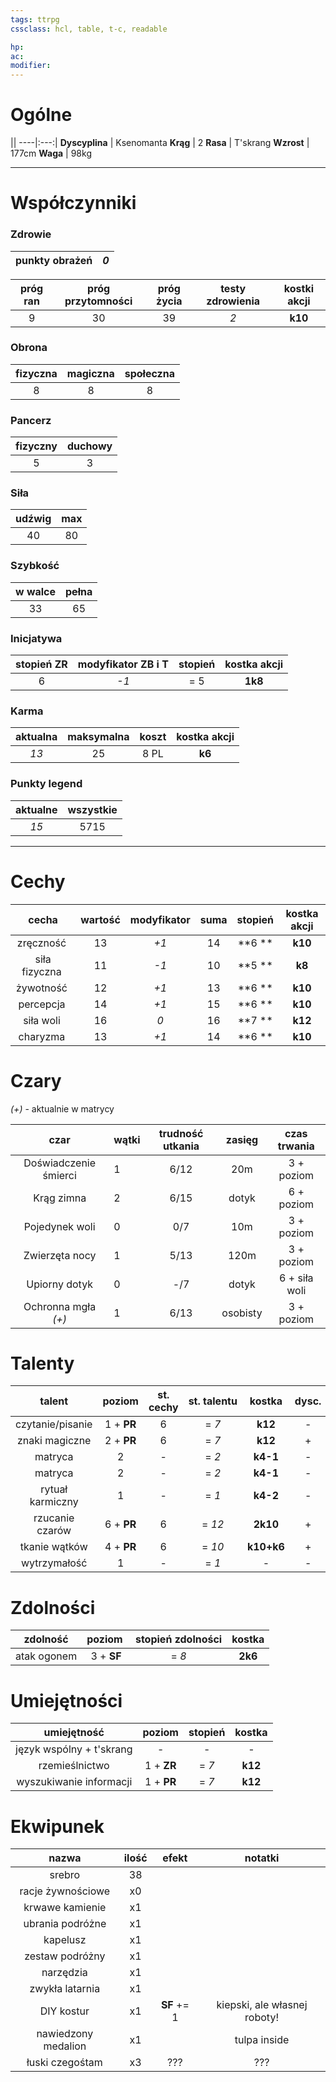 ```yaml
---
tags: ttrpg
cssclass: hcl, table, t-c, readable

hp: 
ac: 
modifier: 
---
```


# Ogólne


||
----|:---:|
**Dyscyplina** | Ksenomanta
**Krąg** | 2
**Rasa** | T'skrang
**Wzrost** | 177cm
**Waga** | 98kg

---
# Współczynniki

### Zdrowie 

punkty obrażeń | *0* |
:---:|:---:|

próg ran | próg przytomności | próg życia | testy zdrowienia | kostki akcji |
:---:|:---:|:---:|:---:|:---:|
9 | 30 | 39 | *2* | **k10**|

### Obrona
fizyczna | magiczna | społeczna |
:---:|:---:|:---:|
|8|8|8|

### Pancerz
fizyczny | duchowy | 
:---:|:---:|
|5|3|

### Siła
udźwig | max |
:---:|:---:|
40 | 80 |

### Szybkość
w walce | pełna |
:---:|:---:|
33 | 65 |

### Inicjatywa
stopień ZR | modyfikator ZB i T | stopień | kostka akcji |
:---:|:---:|:---:|:---:|
6 | *-1* | = 5 | **1k8** |

### Karma
aktualna | maksymalna | koszt | kostka akcji |
:---:|:---:|:---:|:---:|
*13* | 25 | 8 PL | **k6** |

### Punkty legend
aktualne | wszystkie |
:---:|:---:|
*15* | 5715

---
# Cechy

cecha | wartość | modyfikator | suma | stopień | kostka akcji |
:---:|:----:|:----:|:---:|:---:|:---:|
zręczność | 13 | *+1* | 14 | **6 ** | **k10** |
siła fizyczna | 11 | *-1* | 10 | **5 ** | **k8** |
żywotność | 12 | *+1* | 13 | **6 ** | **k10** |
percepcja | 14 | *+1* | 15 | **6 ** | **k10** |
siła woli | 16 | *0* | 16 | **7 ** | **k12** |
charyzma | 13 | *+1* | 14 | **6 ** | **k10** |


# Czary
*(+)* - aktualnie w matrycy

czar | wątki | trudność utkania | zasięg | czas trwania |
:--:|-----|:------:|:---:|:---:|
Doświadczenie śmierci| 1 | 6/12 | 20m | 3 + poziom |
Krąg zimna | 2 | 6/15 | dotyk | 6 + poziom |
Pojedynek woli | 0 | 0/7  | 10m | 3 + poziom |
Zwierzęta nocy | 1 | 5/13 | 120m | 3 + poziom |
Upiorny dotyk | 0 | -/7 | dotyk | 6 + siła woli |
Ochronna mgła *(+)* | 1 | 6/13 | osobisty | 3 + poziom |

# Talenty

talent | poziom | st. cechy | st. talentu | kostka | dysc. | akcja | karma | wycz. |
:---:|:---:|:---:|:---:|:---:|:---:|:---:|:---:|:---:|
czytanie/pisanie | 1 + **PR** | 6 | = *7* | **k12** | - | + | - | - | 
znaki magiczne | 2 + **PR** | 6 | = *7* | **k12** | + | + | - | - |
matryca | 2 | - | = *2* | **k4-1** | - | nd | - | - |
matryca | 2 | - | = *2* | **k4-1** | - | nd | - | - |
rytuał karmiczny | 1 | - | = *1* | **k4-2** | - | nd | - | - |
rzucanie czarów | 6 + **PR** | 6 | = *12* | **2k10** | + | + | - | - |
tkanie wątków | 4 + **PR** | 6 | = *10* | **k10+k6** | + | + | - | - |
wytrzymałość | 1  | - | = *1* | - | - | nd | - | - |

# Zdolności
zdolność | poziom | stopień zdolności | kostka |
:---:|:---:|:---:|:---:|
atak ogonem | 3 + **SF** | = *8* | **2k6** | 

# Umiejętności
umiejętność | poziom | stopień | kostka | 
:---:|:---:|:---:|:---:|
język wspólny + t'skrang | - | - | - |
rzemieślnictwo | 1 + **ZR** | = *7* | **k12** |
wyszukiwanie informacji | 1 + **PR** | = *7* | **k12**

# Ekwipunek
nazwa | ilość | efekt | notatki |
:---:|:---:|:---:|:---:|
srebro | 38 | | |
racje żywnościowe | x0 | | |
krwawe kamienie | x1 | | |
ubrania podróżne | x1 | | |
kapelusz | x1 | | | 
zestaw podróżny | x1 | | |
narzędzia | x1 | | |
zwykła latarnia | x1 | | |
DIY kostur | x1 | **SF** += 1 | kiepski, ale własnej roboty!
nawiedzony medalion | x1 | | tulpa inside |
łuski czegośtam | x3 | ??? | ???

